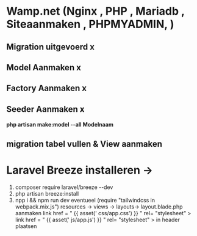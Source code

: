 # Wamp.net  (Nginx , PHP , Mariadb , Siteaanmaken , PHPMYADMIN, )

## Migration uitgevoerd   x 
## Model Aanmaken   x 
## Factory Aanmaken x 
## Seeder Aanmaken  x  

#### php artisan make:model --all Modelnaam


## migration tabel vullen  & View aanmaken 
# Laravel Breeze installeren ->  
1. composer require laravel/breeze --dev 
2. php artisan breeze:install 
3. npp i  && npm run dev  eventueel (require "tailwindcss in webpack.mix.js")
resources -> views -> layouts-> layout.blade.php aanmaken 
link href = "   {{  asset(' css/app.css') }} " rel= "stylesheet" >  
link href = "   {{  asset(' js/app.js') }} " rel= "stylesheet" >  in header plaatsen



